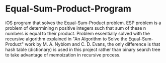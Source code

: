 # Equal-Sum-Product-Program
iOS program that solves the Equal-Sum-Product problem. ESP problem is a problem of determining n positive integers such that 
sum of these n numbers is equal to their product. Problem essentially solved with the recursive algorithm explained in 
"An Algorithm to Solve the Equal-Sum-Product" work by M. A. Nyblom and C. D. Evans, the only difference is that hash table
(dictionary) is used in this project rather than binary search tree to take advantage of memoization in recursive process.

